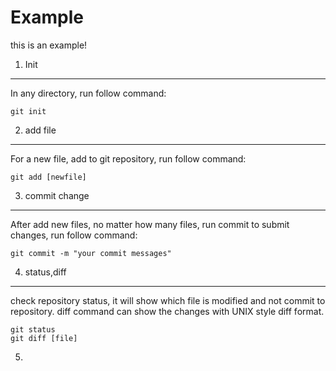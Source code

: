 Example
==========

this is an example!

1. Init
----------
In any directory, run follow command:<br>

    git init

2. add file
----------
For a new file, add to git repository, run follow command:<br>

    git add [newfile]

3. commit change
----------
After add new files, no matter how many files, run commit to submit changes, run follow command:<br>

    git commit -m "your commit messages"

4. status,diff
----------
check repository status, it will show which file is modified and not commit to repository. diff command can show the changes with UNIX style diff format.<br>

    git status
    git diff [file]
   
5. 


